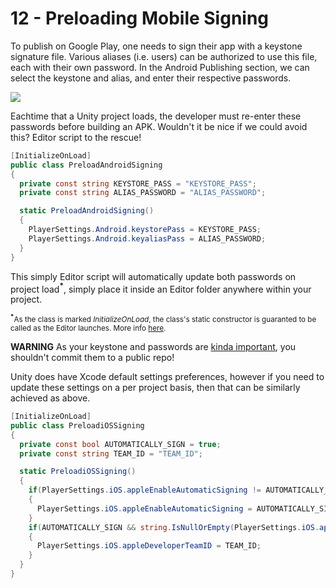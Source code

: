 # 12 - Preloading Mobile Signing

To publish on Google Play, one needs to sign their app with a keystone signature file. Various aliases (i.e. users) can be authorized to use this file, each with their own password. In the Android Publishing section, we can select the keystone and alias, and enter their respective passwords.

![](http://www.technoreply.com/wp-content/uploads/2015/10/02-create-keystore.png)

Eachtime that a Unity project loads, the developer must re-enter these passwords before building an APK. Wouldn't it be nice if we could avoid this? Editor script to the rescue!

```C#
[InitializeOnLoad]
public class PreloadAndroidSigning
{
  private const string KEYSTORE_PASS = "KEYSTORE_PASS";
  private const string ALIAS_PASSWORD = "ALIAS_PASSWORD";

  static PreloadAndroidSigning()
  {
    PlayerSettings.Android.keystorePass = KEYSTORE_PASS;
    PlayerSettings.Android.keyaliasPass = ALIAS_PASSWORD;
  }
}
```

This simply Editor script will automatically update both passwords on project load<b><sup>*</sup></b>, simply place it inside an Editor folder anywhere within your project.

<sub><b><sup>*</sup></b>As the class is marked *InitializeOnLoad*, the class's static constructor is guaranted to be called as the Editor launches. More info [here](https://docs.unity3d.com/Manual/RunningEditorCodeOnLaunch.html).</sub>

**WARNING** As your keystone and passwords are [kinda important](https://support.google.com/googleplay/android-developer/answer/7384423?hl=en), you shouldn't commit them to a public repo!

Unity does have Xcode default settings preferences, however if you need to update these settings on a per project basis, then that can be similarly achieved as above.

```C#
[InitializeOnLoad]
public class PreloadiOSSigning
{
  private const bool AUTOMATICALLY_SIGN = true;
  private const string TEAM_ID = "TEAM_ID";

  static PreloadiOSSigning()
  {
    if(PlayerSettings.iOS.appleEnableAutomaticSigning != AUTOMATICALLY_SIGN)
    {
      PlayerSettings.iOS.appleEnableAutomaticSigning = AUTOMATICALLY_SIGN;
    }
    if(AUTOMATICALLY_SIGN && string.IsNullOrEmpty(PlayerSettings.iOS.appleDeveloperTeamID))
    {
      PlayerSettings.iOS.appleDeveloperTeamID = TEAM_ID;
    }
  }
}
```